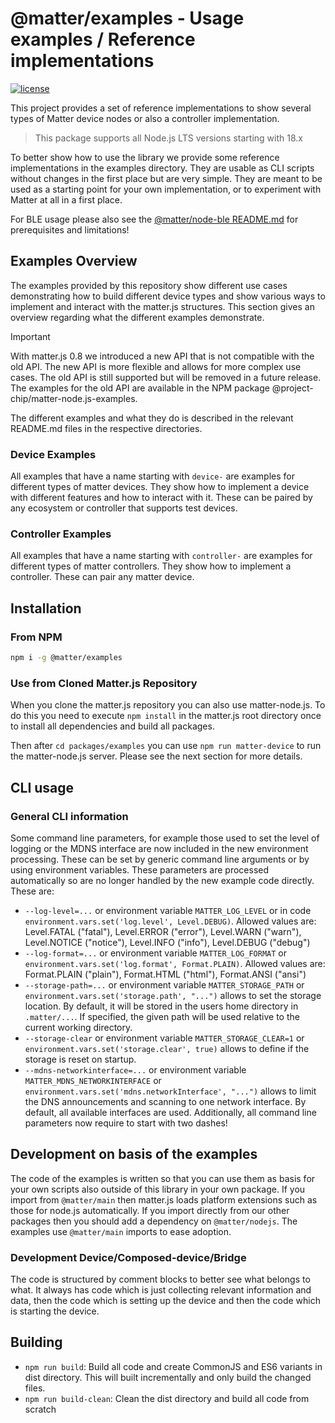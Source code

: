 # @matter/examples - Usage examples / Reference implementations

[![license](https://img.shields.io/badge/license-Apache2-green.svg?style=flat)](https://raw.githubusercontent.com/mfucci/node-matter/master/LICENSE)

This project provides a set of reference implementations to show several types of Matter device nodes or also a controller implementation.

> This package supports all Node.js LTS versions starting with 18.x

To better show how to use the library we provide some reference implementations in the examples directory. They are usable as CLI scripts without changes in the first place but are very simple. They are meant to be used as a starting point for your own implementation, or to experiment with Matter at all in a first place.

For BLE usage please also see the [@matter/node-ble README.md](../nodejs-ble/README.md)  for prerequisites and limitations!

## Examples Overview
The examples provided by this repository show different use cases demonstrating how to build different device types and show various ways to implement and interact with the matter.js structures. This section gives an overview regarding what the different examples demonstrate.

> [!IMPORTANT]
> With matter.js 0.8 we introduced a new API that is not compatible with the old API. The new API is more flexible and allows for more complex use cases. The old API is still supported but will be removed in a future release. The examples for the old API are available in the NPM package @project-chip/matter-node.js-examples.

The different examples and what they do is described in the relevant README.md files in the respective directories.

### Device Examples

All examples that have a name starting with `device-` are examples for different types of matter devices. They show how to implement a device with different features and how to interact with it.  These can be paired by any ecosystem or controller that supports test devices.

### Controller Examples

All examples that have a name starting with `controller-` are examples for different types of matter controllers. They show how to implement a controller. These can pair any matter device.

## Installation

### From NPM

```bash
npm i -g @matter/examples
```

### Use from Cloned Matter.js Repository

When you clone the matter.js repository you can also use matter-node.js. To do this you need to execute `npm install` in the matter.js root directory once to install all dependencies and build all packages.

Then after `cd packages/examples` you can use `npm run matter-device` to run the matter-node.js server. Please see the next section for more details.

## CLI usage

### General CLI information
Some command line parameters, for example those used to set the level of logging or the MDNS interface are now included in the new environment processing. These can be set by generic command line arguments or by using environment variables. These parameters are processed automatically so are no longer handled by the new example code directly. These are:

* `--log-level=...` or environment variable `MATTER_LOG_LEVEL` or in code `environment.vars.set('log.level', Level.DEBUG)`. Allowed values are: Level.FATAL ("fatal"), Level.ERROR ("error"), Level.WARN ("warn"), Level.NOTICE ("notice"), Level.INFO ("info"), Level.DEBUG ("debug")
* `--log-format=...` or environment variable `MATTER_LOG_FORMAT` or `environment.vars.set('log.format', Format.PLAIN)`. Allowed values are: Format.PLAIN ("plain"), Format.HTML ("html"), Format.ANSI ("ansi")
* `--storage-path=...` or environment variable `MATTER_STORAGE_PATH` or `environment.vars.set('storage.path', "...")` allows to set the storage location. By default, it will be stored in the users home directory in `.matter/...`. If specified, the given path will be used relative to the current working directory.
* `--storage-clear` or environment variable `MATTER_STORAGE_CLEAR=1` or `environment.vars.set('storage.clear', true)` allows to define if the storage is reset on startup.
* `--mdns-networkinterface=...` or environment variable `MATTER_MDNS_NETWORKINTERFACE` or `environment.vars.set('mdns.networkInterface', "...")` allows to limit the DNS announcements and scanning to one network interface. By default, all available interfaces are used.
  Additionally, all command line parameters now require to start with two dashes!

## Development on basis of the examples

The code of the examples is written so that you can use them as basis for your own scripts also outside of this library in your own package. If you import from `@matter/main` then matter.js loads platform extensions such as those for node.js automatically.  If you import directly from our other packages then you should add a dependency on `@matter/nodejs`. The examples use `@matter/main` imports to ease adoption.

### Development Device/Composed-device/Bridge

The code is structured by comment blocks to better see what belongs to what. It always has code which is just collecting relevant information and data, then the code which is setting up the device and then the code which is starting the device.

## Building

* `npm run build`: Build all code and create CommonJS and ES6 variants in dist directory. This will built incrementally and only build the changed files.
* `npm run build-clean`: Clean the dist directory and build all code from scratch
